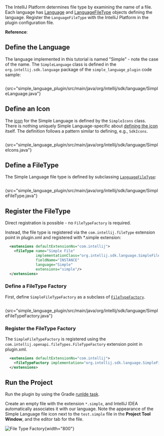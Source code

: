 [//]: # (title: 2. Language and File Type)

<!-- Copyright 2000-2021 JetBrains s.r.o. and other contributors. Use of this source code is governed by the Apache 2.0 license that can be found in the LICENSE file. -->

The IntelliJ Platform determines file type by examining the name of a file.
Each language has [Language](upsource:///platform/core-api/src/com/intellij/lang/Language.java) and [LanguageFileType](upsource:///platform/core-api/src/com/intellij/openapi/fileTypes/LanguageFileType.java) objects defining the language.
Register the `LanguageFileType` with the IntelliJ Platform in the plugin configuration file.

**Reference**: [](registering_file_type.md)

## Define the Language
The language implemented in this tutorial is named "Simple" - note the case of the name.
The `SimpleLanguage` class is defined in the `org.intellij.sdk.language` package of the `simple_language_plugin` code sample:

```java
```
{src="simple_language_plugin/src/main/java/org/intellij/sdk/language/SimpleLanguage.java"}

## Define an Icon
The [icon](https://github.com/JetBrains/intellij-sdk-code-samples/blob/main/simple_language_plugin/src/main/resources/icons/jar-gray.png) for the Simple Language is defined by the `SimpleIcons` class.
There is nothing uniquely Simple Language-specific about [defining the icon](work_with_icons_and_images.md) itself.
The definition follows a pattern similar to defining, e.g., `SdkIcons`.

```java
```
{src="simple_language_plugin/src/main/java/org/intellij/sdk/language/SimpleIcons.java"}

## Define a FileType
The Simple Language file type is defined by subclassing [`LanguageFileType`](upsource:///platform/core-api/src/com/intellij/openapi/fileTypes/LanguageFileType.java):

```java
```
{src="simple_language_plugin/src/main/java/org/intellij/sdk/language/SimpleFileType.java"}

## Register the FileType

<tabs>

<tab title="2019.2 and later">

Direct registration is possible - no `FileTypeFactory` is required.

Instead, the file type is registered via the `com.intellij.fileType` extension point in <path>plugin.xml</path> and registered with <path>*.simple</path> extension:

```xml
  <extensions defaultExtensionNs="com.intellij">
    <fileType name="Simple File"
              implementationClass="org.intellij.sdk.language.SimpleFileType"
              fieldName="INSTANCE"
              language="Simple"
              extensions="simple"/>
  </extensions>
```

</tab>

<tab title="Pre-2019.2">

### Define a FileType Factory
First, define `SimpleFileTypeFactory` as a subclass of [`FileTypeFactory`](upsource:///platform/platform-api/src/com/intellij/openapi/fileTypes/FileTypeFactory.java).

```java
```
{src="simple_language_plugin/src/main/java/org/intellij/sdk/language/SimpleFileTypeFactory.java"}

### Register the FileType Factory
The `SimpleFileTypeFactory` is registered using the `com.intellij.openapi.fileTypes.FileTypeFactory` extension point in <path>plugin.xml</path>.

```xml
  <extensions defaultExtensionNs="com.intellij">
    <fileTypeFactory implementation="org.intellij.sdk.language.SimpleFileTypeFactory"/>
  </extensions>
```

</tab>

</tabs>

## Run the Project

Run the plugin by using the Gradle [runIde task](gradle_prerequisites.md#running-a-simple-gradle-based-intellij-platform-plugin).

Create an empty file with the extension `*.simple`, and IntelliJ IDEA automatically associates it with our language.
Note the appearance of the Simple Language file icon next to the `test.simple` file in the **Project Tool Window**, and the editor tab for the file.

![File Type Factory](file_type_factory.png){width="800"}
